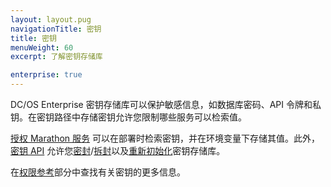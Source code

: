 ```yaml
---
layout: layout.pug
navigationTitle: 密钥
title: 密钥
menuWeight: 60
excerpt: 了解密钥存储库

enterprise: true
---
```

<!-- The source repository for this topic is https://github.com/dcos/dcos-docs-site -->


DC/OS Enterprise 密钥存储库可以保护敏感信息，如数据库密码、API 令牌和私钥。在密钥路径中存储密钥允许您限制哪些服务可以检索值。

[授权 Marathon 服务](/1.11//security/ent/#spaces) 可以在部署时检索密钥，并在环境变量下存储其值。此外，[密钥 API](/1.11/security/ent/secrets/secrets-api/) 允许您[密封](/1.11/security/ent/secrets/seal-store/)/[拆封](/1.11/security/ent/secrets/unseal-store/)以及[重新初始化](/1.11/security/ent/secrets/custom-key/)密钥存储库。

在[权限参考](/1.11/security/ent/perms-reference/#secrets)部分中查找有关密钥的更多信息。
